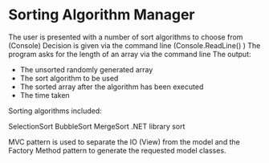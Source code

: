 # Sorting Algorithm Manager

The user is presented with a number of sort algorithms to choose from (Console)
Decision is given via the command line (Console.ReadLine() )
The program asks for the length of an array via the command line
The output:
- The unsorted randomly generated array
- The sort algorithm to be used
- The sorted array after the algorithm has been executed
- The time taken

Sorting algorithms included: 

SelectionSort
BubbleSort
MergeSort
.NET library sort

MVC pattern is used to separate the IO (View) from the model and the Factory Method pattern to generate the requested model classes.
